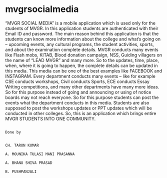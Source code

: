 # mvgrsocialmedia



“MVGR SOCIAL MEDIA” is a mobile application which is used only for the students of MVGR. In this application students are authenticated with their Email ID and password. The main reason behind this application is that the students can know more information about the college and what’s going on – upcoming events, any cultural programs, the student activities, sports, and about the examination complete details. MVGR conducts many events like Flash mobs, KITAB, Blood donation campaign, NSS, Guiding villagers on the name of “LEAD MVGR” and many more. So to the updates, time, place, when, where it is going to happen, the complete details can be updated in this media. This media can be one of the best examples like FACEBOOK and INSTAGRAM. Every department conducts many events – like for example CSE conducts workshops, Civil conducts Sports, ECE conducts Essay Writing competitions, and many other departments have many more ideas. So for this purpose instead of going and announcing or using of notice boards may not reach everyone. So for this purpose students can post the events what the department conducts in this media. Students are also supposed to post the workshops updates or PPT updates which will be conducted in other colleges. So, this is an application which brings entire MVGR STUDENTS INTO ONE COMMUNITY.


                                                                                                Done by
                                                                                                     
                                                                                     CH. TARUN KUMAR
                                                                                     A. MOUNIKA TULASI MANI PRASANNA
                                                                                     A. BHANU SHIVA PRASAD
                                                                                     B. PUSHPANJALI
